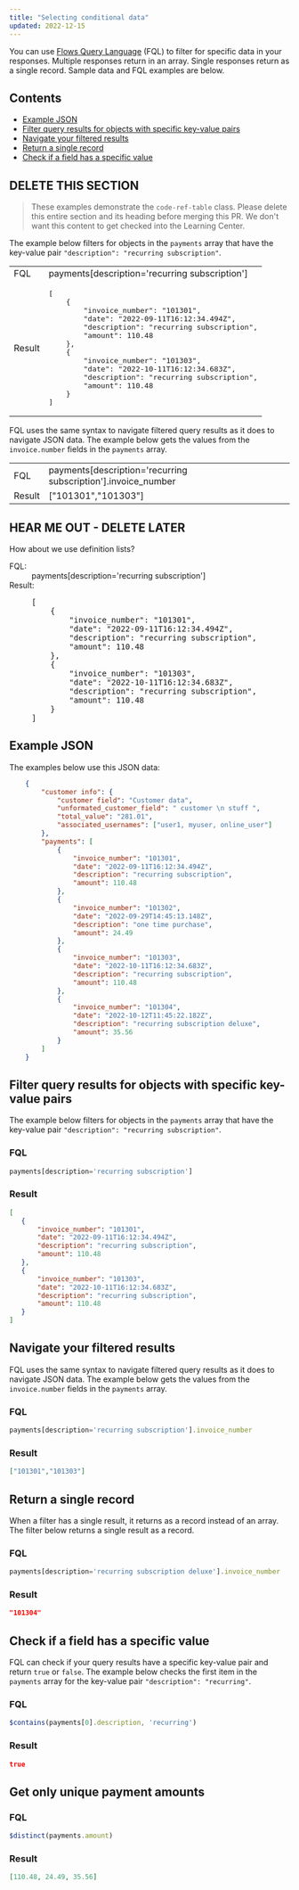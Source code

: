 ```yaml
---
title: "Selecting conditional data"
updated: 2022-12-15
---
```


You can use [Flows Query Language](/docs/postman-flows/flows-query-language/introduction-to-fql/) (FQL) to filter for specific data in your responses. Multiple responses return in an array. Single responses return as a single record. Sample data and FQL examples are below.

## Contents

* [Example JSON](#example-json)
* [Filter query results for objects with specific key-value pairs](#filter-query-results-for-objects-with-specific-key-value-pairs)
* [Navigate your filtered results](#navigate-your-filtered-results)
* [Return a single record](#return-a-single-record)
* [Check if a field has a specific value](#check-if-a-field-has-a-specific-value)

## DELETE THIS SECTION

> These examples demonstrate the `code-ref-table` class. Please delete this entire section and its heading before merging this PR. We don't want this content to get checked into the Learning Center.

The example below filters for objects in the `payments` array that have the key-value pair `"description": "recurring subscription"`.

<table class="code-ref-table">
<tbody>
<tr>
<td>FQL</td>
<td>
payments[description='recurring subscription']
</td>
</tr>
<tr>
<td>Result</td>
<td><pre>
[
    {
        "invoice_number": "101301",
        "date": "2022-09-11T16:12:34.494Z",
        "description": "recurring subscription",
        "amount": 110.48
    },
    {
        "invoice_number": "101303",
        "date": "2022-10-11T16:12:34.683Z",
        "description": "recurring subscription",
        "amount": 110.48
    }
]
</pre></td>
</tr>
</tbody>
</table>

FQL uses the same syntax to navigate filtered query results as it does to navigate JSON data. The example below gets the values from the `invoice.number` fields in the `payments` array.

<table class="code-ref-table">
<tbody>
<tr>
<td>FQL</td>
<td>payments[description='recurring subscription'].invoice_number</td>
</tr>
<tr>
<td>Result</td>
<td>["101301","101303"]</td>
</tr>
</tbody>
</table>

## HEAR ME OUT - DELETE LATER

How about we use definition lists?

<dl>
  <dt>FQL:</dt>
  <dd>payments[description='recurring subscription']</dd>
  <dt>Result:</dt>
  <dd><pre>
[
    {
        "invoice_number": "101301",
        "date": "2022-09-11T16:12:34.494Z",
        "description": "recurring subscription",
        "amount": 110.48
    },
    {
        "invoice_number": "101303",
        "date": "2022-10-11T16:12:34.683Z",
        "description": "recurring subscription",
        "amount": 110.48
    }
]
</pre></dd>
</dl>

## Example JSON

The examples below use this JSON data:

``` json
    {
        "customer info": {
            "customer field": "Customer data",
            "unformated_customer_field": " customer \n stuff ",
            "total_value": "281.01",
            "associated_usernames": ["user1, myuser, online_user"]
        },
        "payments": [
            {
                "invoice_number": "101301",
                "date": "2022-09-11T16:12:34.494Z",
                "description": "recurring subscription",
                "amount": 110.48
            },
            {
                "invoice_number": "101302",
                "date": "2022-09-29T14:45:13.148Z",
                "description": "one time purchase",
                "amount": 24.49
            },
            {
                "invoice_number": "101303",
                "date": "2022-10-11T16:12:34.683Z",
                "description": "recurring subscription",
                "amount": 110.48
            },
            {
                "invoice_number": "101304",
                "date": "2022-10-12T11:45:22.182Z",
                "description": "recurring subscription deluxe",
                "amount": 35.56
            }
        ]
    }
```

## Filter query results for objects with specific key-value pairs

The example below filters for objects in the `payments` array that have the key-value pair `"description": "recurring subscription"`.

### FQL

``` javascript
payments[description='recurring subscription']
```

### Result

 ``` json
 [
    {
        "invoice_number": "101301",
        "date": "2022-09-11T16:12:34.494Z",
        "description": "recurring subscription",
        "amount": 110.48
    },
    {
        "invoice_number": "101303",
        "date": "2022-10-11T16:12:34.683Z",
        "description": "recurring subscription",
        "amount": 110.48
    }
]
```

## Navigate your filtered results

FQL uses the same syntax to navigate filtered query results as it does to navigate JSON data. The example below gets the values from the `invoice.number` fields in the `payments` array.

### FQL

 ``` javascript
 payments[description='recurring subscription'].invoice_number
 ```

### Result

 ```json
 ["101301","101303"]
 ```

## Return a single record

When a filter has a single result, it returns as a record instead of an array. The filter below returns a single result as a record.

### FQL

 ``` javascript
 payments[description='recurring subscription deluxe'].invoice_number
 ```

### Result

``` json
"101304"
```

## Check if a field has a specific value

FQL can check if your query results have a specific key-value pair and return `true` or `false`. The example below checks the first item in the `payments` array for the key-value pair `"description": "recurring"`.

### FQL

``` javascript
$contains(payments[0].description, 'recurring')
```

### Result

``` json
true
```

## Get only unique payment amounts

### FQL

``` javascript
$distinct(payments.amount)
```

### Result

``` json
[110.48, 24.49, 35.56]
```
